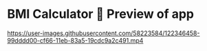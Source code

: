 # BMI Calculator 💪 Preview of app



https://user-images.githubusercontent.com/58223584/122346458-99dddd00-cf66-11eb-83a5-19cdc9a2c491.mp4

